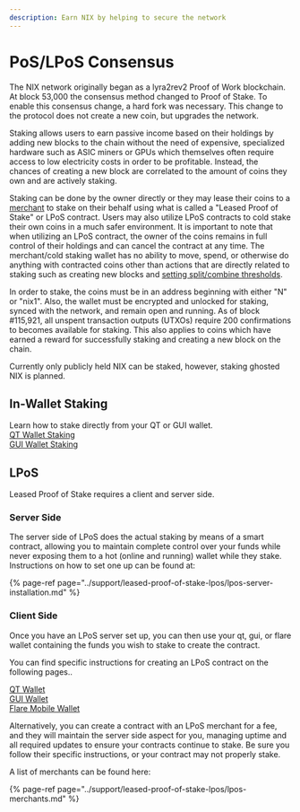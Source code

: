 ```yaml
---
description: Earn NIX by helping to secure the network
---
```


# PoS/LPoS Consensus

The NIX network originally began as a lyra2rev2 Proof of Work blockchain. At block 53,000 the consensus method changed to Proof of Stake. To enable this consensus change, a hard fork was necessary. This change to the protocol does not create a new coin, but upgrades the network.

Staking allows users to earn passive income based on their holdings by adding new blocks to the chain without the need of expensive, specialized hardware such as ASIC miners or GPUs which themselves often require access to low electricity costs in order to be profitable. Instead, the chances of creating a new block are correlated to the amount of coins they own and are actively staking.

Staking can be done by the owner directly or they may lease their coins to a [merchant](../support/leased-proof-of-stake-lpos/lpos-merchants.md) to stake on their behalf using what is called a "Leased Proof of Stake" or LPoS contract. Users may also utilize LPoS contracts to cold stake their own coins in a much safer environment. It is important to note that when utilizing an LPoS contract, the owner of the coins remains in full control of their holdings and can cancel the contract at any time. The merchant/cold staking wallet has no ability to move, spend, or otherwise do anything with contracted coins other than actions that are directly related to staking such as creating new blocks and [setting split/combine thresholds](../wallet-functionality/cli/command-line-options.md#wallet-staking-options).

In order to stake, the coins must be in an address beginning with either "N" or "nix1". Also, the wallet must be encrypted and unlocked for staking, synced with the network, and remain open and running. As of block \#115,921, all unspent transaction outputs \(UTXOs\) require 200 confirmations to becomes available for staking. This also applies to coins which have earned a reward for successfully staking and creating a new block on the chain.

Currently only publicly held NIX can be staked, however, staking ghosted NIX is planned.

## In-Wallet Staking

Learn how to stake directly from your QT or GUI wallet.  
[QT Wallet Staking](../wallet-functionality/qt/staking/in-wallet-staking.md)  
[GUI Wallet Staking](../wallet-functionality/gui/staking/in-wallet-staking.md)

## LPoS

Leased Proof of Stake requires a client and server side.

### Server Side

The server side of LPoS does the actual staking by means of a smart contract, allowing you to maintain complete control over your funds while never exposing them to a hot \(online and running\) wallet while they stake. Instructions on how to set one up can be found at:

{% page-ref page="../support/leased-proof-of-stake-lpos/lpos-server-installation.md" %}

### Client Side

Once you have an LPoS server set up, you can then use your qt, gui, or flare wallet containing the funds you wish to stake to create the contract. 

You can find specific instructions for creating an LPoS contract on the following pages..

[QT Wallet](https://wiki.nixplatform.io/home/wallet-functionality/qt/staking/lpos-contracts)  
[GUI Wallet](https://wiki.nixplatform.io/home/wallet-functionality/gui/staking/lpos-contracts)  
[Flare Mobile Wallet](https://wiki.nixplatform.io/home/wallet-functionality/flare-mobile/staking)

Alternatively, you can create a contract with an LPoS merchant for a fee, and they will maintain the server side aspect for you, managing uptime and all required updates to ensure your contracts continue to stake. Be sure you follow their specific instructions, or your contract may not properly stake.

A list of merchants can be found here:

{% page-ref page="../support/leased-proof-of-stake-lpos/lpos-merchants.md" %}


